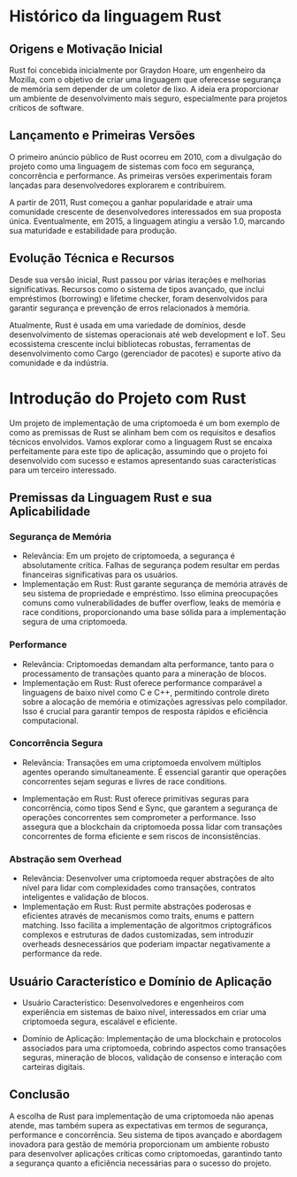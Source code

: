 # Histórico da linguagem Rust

## Origens e Motivação Inicial

Rust foi concebida inicialmente por Graydon Hoare, um engenheiro da Mozilla, com o objetivo de criar uma linguagem que oferecesse segurança de memória sem depender de um coletor de lixo. A ideia era proporcionar um ambiente de desenvolvimento mais seguro, especialmente para projetos críticos de software.

## Lançamento e Primeiras Versões

O primeiro anúncio público de Rust ocorreu em 2010, com a divulgação do projeto como uma linguagem de sistemas com foco em segurança, concorrência e performance. As primeiras versões experimentais foram lançadas para desenvolvedores explorarem e contribuírem.

A partir de 2011, Rust começou a ganhar popularidade e atrair uma comunidade crescente de desenvolvedores interessados em sua proposta única. Eventualmente, em 2015, a linguagem atingiu a versão 1.0, marcando sua maturidade e estabilidade para produção.

## Evolução Técnica e Recursos
Desde sua versão inicial, Rust passou por várias iterações e melhorias significativas. Recursos como o sistema de tipos avançado, que inclui empréstimos (borrowing) e lifetime checker, foram desenvolvidos para garantir segurança e prevenção de erros relacionados à memória.

Atualmente, Rust é usada em uma variedade de domínios, desde desenvolvimento de sistemas operacionais até web development e IoT. Seu ecossistema crescente inclui bibliotecas robustas, ferramentas de desenvolvimento como Cargo (gerenciador de pacotes) e suporte ativo da comunidade e da indústria.


# Introdução do Projeto com Rust

Um projeto de implementação de uma criptomoeda é um bom exemplo de como as premissas de Rust se alinham bem com os requisitos e desafios técnicos envolvidos. Vamos explorar como a linguagem Rust se encaixa perfeitamente para este tipo de aplicação, assumindo que o projeto foi desenvolvido com sucesso e estamos apresentando suas características para um terceiro interessado.
## Premissas da Linguagem Rust e sua Aplicabilidade

### Segurança de Memória
* Relevância: Em um projeto de criptomoeda, a segurança é absolutamente crítica. Falhas de segurança podem resultar em perdas financeiras significativas para os usuários.
* Implementação em Rust: Rust garante segurança de memória através de seu sistema de propriedade e empréstimo. Isso elimina preocupações comuns como vulnerabilidades de buffer overflow, leaks de memória e race conditions, proporcionando uma base sólida para a implementação segura de uma criptomoeda.

### Performance
* Relevância: Criptomoedas demandam alta performance, tanto para o processamento de transações quanto para a mineração de blocos.
* Implementação em Rust: Rust oferece performance comparável a linguagens de baixo nível como C e C++, permitindo controle direto sobre a alocação de memória e otimizações agressivas pelo compilador. Isso é crucial para garantir tempos de resposta rápidos e eficiência computacional.

### Concorrência Segura
* Relevância: Transações em uma criptomoeda envolvem múltiplos agentes operando simultaneamente. É essencial garantir que operações concorrentes sejam seguras e livres de race conditions.
        
* Implementação em Rust: Rust oferece primitivas seguras para concorrência, como tipos Send e Sync, que garantem a segurança de operações concorrentes sem comprometer a performance. Isso assegura que a blockchain da criptomoeda possa lidar com transações concorrentes de forma eficiente e sem riscos de inconsistências.

### Abstração sem Overhead
* Relevância: Desenvolver uma criptomoeda requer abstrações de alto nível para lidar com complexidades como transações, contratos inteligentes e validação de blocos.
* Implementação em Rust: Rust permite abstrações poderosas e eficientes através de mecanismos como traits, enums e pattern matching. Isso facilita a implementação de algoritmos criptográficos complexos e estruturas de dados customizadas, sem introduzir overheads desnecessários que poderiam impactar negativamente a performance da rede.

## Usuário Característico e Domínio de Aplicação

* Usuário Característico: Desenvolvedores e engenheiros com experiência em sistemas de baixo nível, interessados em criar uma criptomoeda segura, escalável e eficiente.

* Domínio de Aplicação: Implementação de uma blockchain e protocolos associados para uma criptomoeda, cobrindo aspectos como transações seguras, mineração de blocos, validação de consenso e interação com carteiras digitais.

## Conclusão

A escolha de Rust para implementação de uma criptomoeda não apenas atende, mas também supera as expectativas em termos de segurança, performance e concorrência. Seu sistema de tipos avançado e abordagem inovadora para gestão de memória proporcionam um ambiente robusto para desenvolver aplicações críticas como criptomoedas, garantindo tanto a segurança quanto a eficiência necessárias para o sucesso do projeto.